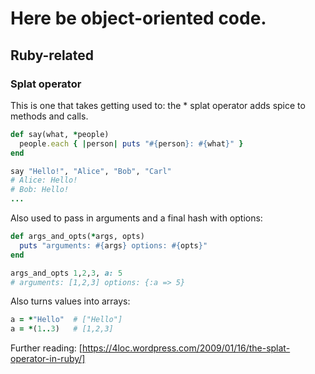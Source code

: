 # Here be object-oriented code.

## Ruby-related
### Splat operator
This is one that takes getting used to: the * splat operator adds spice
to methods and calls.

``` ruby
def say(what, *people)
  people.each { |person| puts "#{person}: #{what}" }
end

say "Hello!", "Alice", "Bob", "Carl"
# Alice: Hello!
# Bob: Hello!
...
```

Also used to pass in arguments and a final hash with options:
``` ruby
def args_and_opts(*args, opts)
  puts "arguments: #{args} options: #{opts}"
end

args_and_opts 1,2,3, a: 5
# arguments: [1,2,3] options: {:a => 5}
```

Also turns values into arrays:
``` ruby
a = *"Hello"  # ["Hello"]
a = *(1..3)   # [1,2,3]
```

Further reading:
[https://4loc.wordpress.com/2009/01/16/the-splat-operator-in-ruby/]
